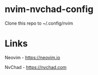 # nvim-nvchad-config

Clone this repo to ~/.config/nvim

# Links

Neovim - https://neovim.io

NvChad - https://nvchad.com

